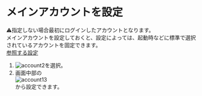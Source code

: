 # メインアカウントを設定
⚠️指定しない場合最初にログインしたアカウントとなります。  
メインアカウントを設定しておくと、設定によっては、起動時などに標準で選択されているアカウントを固定できます。  
[参照する設定](https://docs.thedesk.top/settings/post/main)  
  
1. ![account2](https://dl.thedesk.top/media/account2.PNG)を選択。  
1. 画面中部の  
![account13](https://dl.thedesk.top/media/account13.PNG)  
から設定できます。

